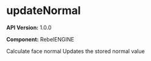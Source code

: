 # updateNormal

**API Version:** 1.0.0

**Component:** RebelENGINE

Calculate face normal
Updates the stored normal value

